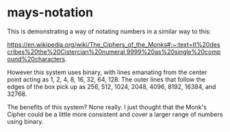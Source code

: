# mays-notation

This is demonstrating a way of notating numbers in a similar way to this:

https://en.wikipedia.org/wiki/The_Ciphers_of_the_Monks#:~:text=It%20describes%20the%20Cistercian%20numeral,9999%20as%20single%20compound%20characters.

However this system uses binary, with lines emanating from the center point acting as 1, 2, 4, 8, 16, 32, 64, 128. The outer lines that follow the edges of the box pick up as 256, 512, 1024, 2048, 4096, 8192, 16384, and 32768.

The benefits of this system? None really. I just thought that the Monk's Cipher could be a little more consistent and cover a larger range of numbers using binary. 
